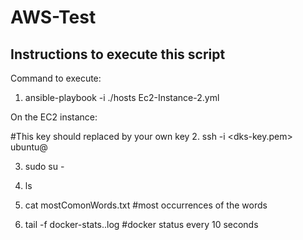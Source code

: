 # AWS-Test
## Instructions to execute this script

Command to execute:

1. ansible-playbook -i ./hosts Ec2-Instance-2.yml

 

On the EC2 instance:

#This key should replaced by your own key
2. ssh -i <dks-key.pem> ubuntu@<ipaddress>

3. sudo su -

4. ls

5. cat mostComonWords.txt #most occurrences of the words

6. tail -f docker-stats..log #docker status every 10 seconds
